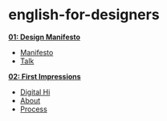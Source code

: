 
# english-for-designers

**[01: Design Manifesto](01-design-manifesto)**
- [Manifesto](01-design-manifesto/manifesto.md)
- [Talk](01-design-manifesto/manifesto.pdf)

**[02: First Impressions](02-first-impressions)**
- [Digital Hi](https://github.com/AlexandraKruk/english-for-designers/blob/main/02-first-impressions/Digital%20Hi.md)
- [About](02-first-impressions/about.md)
- [Process](02-first-impressions/process.md)
